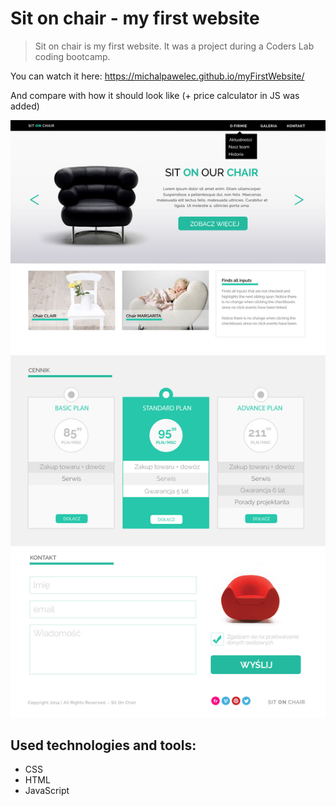 # Sit on chair - my first website

> Sit on chair is my first website. It was a project during a Coders Lab coding bootcamp.

You can watch it here: https://michalpawelec.github.io/myFirstWebsite/

And compare with how it should look like (+ price calculator in JS was added)

![siteToCompare](./warsztat1.jpg)

## Used technologies and tools:
* CSS
* HTML
* JavaScript
